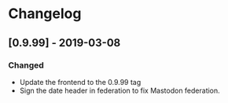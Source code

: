 # Changelog

## [0.9.99] - 2019-03-08
### Changed
- Update the frontend to the 0.9.99 tag
- Sign the date header in federation to fix Mastodon federation.
